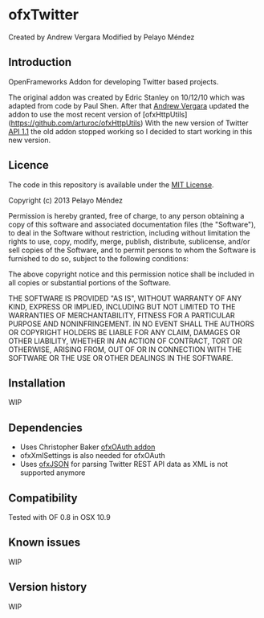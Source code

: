 ofxTwitter
=====================================
Created by Andrew Vergara
Modified by Pelayo Méndez

Introduction
------------
OpenFrameworks Addon for developing Twitter based projects.

The original addon was created by Edric Stanley on 10/12/10 which was adapted from code by Paul Shen.
After that [Andrew Vergara](https://github.com/drewvergara) updated the addon to use the most recent version of [ofxHttpUtils] (https://github.com/arturoc/ofxHttpUtils)
With the new version of Twitter [API 1.1](https://dev.twitter.com/docs/api/1.1/overview) the old addon stopped working so I decided to start working in this new version.

Licence
-------
The code in this repository is available under the [MIT License](https://secure.wikimedia.org/wikipedia/en/wiki/Mit_license).

Copyright (c) 2013 Pelayo Méndez

Permission is hereby granted, free of charge, to any person obtaining a copy of this software and associated documentation files (the "Software"), to deal in the Software without restriction, including without limitation the rights to use, copy, modify, merge, publish, distribute, sublicense, and/or sell copies of the Software, and to permit persons to whom the Software is furnished to do so, subject to the following conditions:

The above copyright notice and this permission notice shall be included in all copies or substantial portions of the Software.

THE SOFTWARE IS PROVIDED "AS IS", WITHOUT WARRANTY OF ANY KIND, EXPRESS OR IMPLIED, INCLUDING BUT NOT LIMITED TO THE WARRANTIES OF MERCHANTABILITY, FITNESS FOR A PARTICULAR PURPOSE AND NONINFRINGEMENT. IN NO EVENT SHALL THE AUTHORS OR COPYRIGHT HOLDERS BE LIABLE FOR ANY CLAIM, DAMAGES OR OTHER LIABILITY, WHETHER IN AN ACTION OF CONTRACT, TORT OR OTHERWISE, ARISING FROM, OUT OF OR IN CONNECTION WITH THE SOFTWARE OR THE USE OR OTHER DEALINGS IN THE SOFTWARE.

Installation
------------
WIP

Dependencies
------------
* Uses Christopher Baker [ofxOAuth addon](https://github.com/bakercp/ofxOAuth)
* ofxXmlSettings is also needed for ofxOAuth
* Uses [ofxJSON](https://github.com/jefftimesten/ofxJSON) for parsing Twitter REST API data as XML is not supported anymore 

Compatibility
------------
Tested with OF 0.8 in OSX 10.9

Known issues
------------
WIP

Version history
------------
WIP